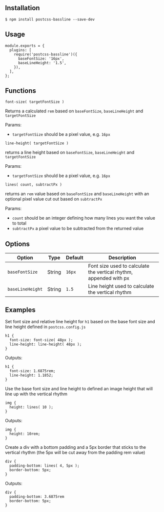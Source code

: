 ## Installation

```
$ npm install postcss-bassline --save-dev
```

## Usage

```
module.exports = {
  plugins: [
    require('postcss-bassline')({
      baseFontSize: '16px',
      baseLineHeight: '1.5',
    }),
  ],
};
```

## Functions

```
font-size( targetFontSize )
```

Returns a calculated `rem` based on `baseFontSize`, `baseLineHeight` and `targetFontSize`

Params:
* `targetFontSize` should be a pixel value, e.g. `16px`

```
line-height( targetFontSize )
```

returns a line height based on `baseFontSize`, `baseLineHeight` and `targetFontSize`

Params:
* `targetFontSize` should be a pixel value, e.g. `16px`

```
lines( count, subtractPx )
```

returns an `rem` value based on `baseFontSize` and `baseLineHeight` with an optional pixel value cut out based on `subtractPx`

Params:
* `count` should be an integer defining how many lines you want the value to total
* `subtractPx` a pixel value to be subtracted from the returned value

## Options

Option           | Type    | Default | Description
---------------- | ------- | ------- | -----------
`baseFontSize`   | String  | `16px`  | Font size used to calculate the vertical rhythm, appended with px
`baseLineHeight` | String  | `1.5`   | Line height used to calculate the vertical rhythm

## Examples

Set font size and relative line height for `h1` based on the base font size and line height defined in `postcss.config.js`

```
h1 {
  font-size: font-size( 48px );
  line-height: line-height( 48px );
}
```

Outputs:

```
h1 {
  font-size: 1.6875rem;
  line-height: 1.1852;
}
```

Use the base font size and line height to defined an image height that will line up with the vertical rhythm

```
img {
  height: lines( 10 );
}

```

Outputs:

```
img {
  height: 10rem;
}
```

Create a div with a bottom padding and a 5px border that sticks to the vertical rhythm (the 5px will be cut away from the padding rem value)

```
div {
  padding-bottom: lines( 4, 5px );
  border-bottom: 5px;
}
```

Outputs:

```
div {
  padding-bottom: 3.6875rem
  border-bottom: 5px;
}
```
